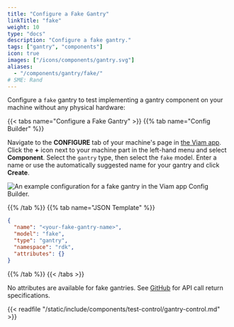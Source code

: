 ```yaml
---
title: "Configure a Fake Gantry"
linkTitle: "fake"
weight: 10
type: "docs"
description: "Configure a fake gantry."
tags: ["gantry", "components"]
icon: true
images: ["/icons/components/gantry.svg"]
aliases:
  - "/components/gantry/fake/"
# SME: Rand
---
```


Configure a `fake` gantry to test implementing a gantry component on your machine without any physical hardware:

{{< tabs name="Configure a Fake Gantry" >}}
{{% tab name="Config Builder" %}}

Navigate to the **CONFIGURE** tab of your machine's page in [the Viam app](https://app.viam.com).
Click the **+** icon next to your machine part in the left-hand menu and select **Component**.
Select the `gantry` type, then select the `fake` model.
Enter a name or use the automatically suggested name for your gantry and click **Create**.

![An example configuration for a fake gantry in the Viam app Config Builder.](/components/gantry/fake-gantry-ui-config.png)

{{% /tab %}}
{{% tab name="JSON Template" %}}

```json {class="line-numbers linkable-line-numbers"}
{
  "name": "<your-fake-gantry-name>",
  "model": "fake",
  "type": "gantry",
  "namespace": "rdk",
  "attributes": {}
}
```

{{% /tab %}}
{{< /tabs >}}

No attributes are available for fake gantries.
See [GitHub](https://github.com/viamrobotics/rdk/blob/main/components/gantry/fake/gantry.go) for API call return specifications.

{{< readfile "/static/include/components/test-control/gantry-control.md" >}}
